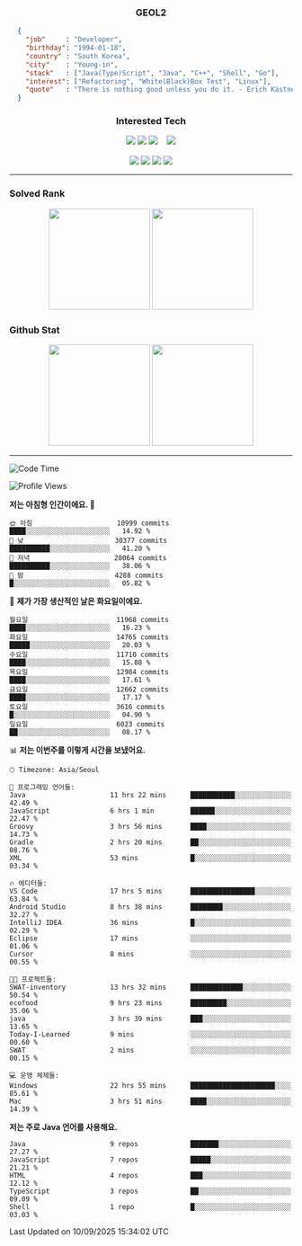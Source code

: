 <div align="center">

  ### GEOL2
</div>

```json
  {
    "job"     : "Developer",
    "birthday": "1994-01-18",
    "country" : "South Korea",
    "city"    : "Young-in",
    "stack"   : ["Java(Type)Script", "Java", "C++", "Shell", "Go"],
    "interest": ["Refactoring", "White(Black)Box Test", "Linux"], 
    "quote"   : "There is nothing good unless you do it. - Erich Kästner"
  }
  ```
  
<div align="center">
  
  ### Interested Tech
  
  <!-- <img src="https://img.shields.io/badge/Laravel-F05340?style=flat-square&logo=Laravel&logoColor=white"> -->
  <img src="https://img.shields.io/badge/SpringBoot-6DB33F?style=flat-square&logo=SpringBoot&logoColor=white">
  <!-- <img src="https://img.shields.io/badge/-NestJs-ea2845?style=flat-square&logo=nestjs&logoColor=white"> -->
  <!-- <img src="https://img.shields.io/badge/Express-000000?style=flat-square&logo=Express&logoColor=white"> -->
  <!-- <img src="https://img.shields.io/badge/Three.js-000000?style=flat-square&logo=Three.js&logoColor=white"> -->
  <img src="https://img.shields.io/badge/React-61DAFB?style=flat-square&logo=React&logoColor=black">
  <!-- <img src="https://img.shields.io/badge/next.js-000000?style=flat-square&logo=nextdotjs&logoColor=white"> -->
  <img src="https://img.shields.io/badge/OpenAI-%23412991?style=flat-square&logo=openai&logoColor=white">
  &nbsp;&nbsp;
  <!-- <br><br> -->
  
  <img src="https://img.shields.io/badge/junit-%23E33332?style=flat-square&logo=junit5&logoColor=white">
  <!-- <img src="https://img.shields.io/badge/Jest-323330?style=flat-square&logo=Jest&logoColor=white"> -->
  <br><br>
  
  <img src="https://img.shields.io/badge/Java-ED8B00?style=flat-square&logo=openjdk&logoColor=white">
  <img src="https://img.shields.io/badge/JavaScript-F7DF1E?style=flat-square&logo=JavaScript&logoColor=black">
  <img src="https://img.shields.io/badge/TypeScript-007acc?style=flat-square&logo=TypeScript&logoColor=black">
  <img src="https://img.shields.io/badge/Go-00ADD8?logo=Go&logoColor=white&style=flat-square">
  <!-- <img src="https://img.shields.io/badge/MySQL-4479A1?style=flat-square&logo=mysql&logoColor=white"><br> -->

</div>

------------

  ### Solved Rank
  
  <div align="center">
    <img height="180em" src="https://mazassumnida.wtf/api/v2/generate_badge?boj=geol2">
    <img height="180em" src="https://leetcard.jacoblin.cool/Geol2?theme=light&font=Gugi&border=0&radius=20">
  </div>
  
  ### Github Stat 
  <div align="center">
    <img height="180em" src="https://github-readme-stats-omega-five-90.vercel.app/api/?username=geol2&show_icons=true&theme=dark">
    <img height="180em" src="https://github-readme-stats-omega-five-90.vercel.app/api/top-langs/?username=geol2&show_icons=true&hide=cmake,EJS,css,scss,html,VUE&layout=compact&theme=dark&exclude_repo=raspi-web&count_private=true&langs_count=10">
  </div>
  
------------

  <!--START_SECTION:waka-->
![Code Time](http://img.shields.io/badge/Code%20Time-4%2C382%20hrs%2039%20mins-blue)

![Profile Views](http://img.shields.io/badge/Profile%20Views-1-blue)

**저는 아침형 인간이에요. 🐤** 

```text
🌞 아침                     10999 commits       ████░░░░░░░░░░░░░░░░░░░░░   14.92 % 
🌆 낮　                     30377 commits       ██████████░░░░░░░░░░░░░░░   41.20 % 
🌃 저녁                     28064 commits       ██████████░░░░░░░░░░░░░░░   38.06 % 
🌙 밤　                     4288 commits        █░░░░░░░░░░░░░░░░░░░░░░░░   05.82 % 
```
📅 **제가 가장 생산적인 날은 화요일이에요.** 

```text
월요일                      11968 commits       ████░░░░░░░░░░░░░░░░░░░░░   16.23 % 
화요일                      14765 commits       █████░░░░░░░░░░░░░░░░░░░░   20.03 % 
수요일                      11710 commits       ████░░░░░░░░░░░░░░░░░░░░░   15.88 % 
목요일                      12984 commits       ████░░░░░░░░░░░░░░░░░░░░░   17.61 % 
금요일                      12662 commits       ████░░░░░░░░░░░░░░░░░░░░░   17.17 % 
토요일                      3616 commits        █░░░░░░░░░░░░░░░░░░░░░░░░   04.90 % 
일요일                      6023 commits        ██░░░░░░░░░░░░░░░░░░░░░░░   08.17 % 
```


📊 **저는 이번주를 이렇게 시간을 보냈어요.** 

```text
🕑︎ Timezone: Asia/Seoul

💬 프로그래밍 언어들: 
Java                     11 hrs 22 mins      ███████████░░░░░░░░░░░░░░   42.49 % 
JavaScript               6 hrs 1 min         ██████░░░░░░░░░░░░░░░░░░░   22.47 % 
Groovy                   3 hrs 56 mins       ████░░░░░░░░░░░░░░░░░░░░░   14.73 % 
Gradle                   2 hrs 20 mins       ██░░░░░░░░░░░░░░░░░░░░░░░   08.76 % 
XML                      53 mins             █░░░░░░░░░░░░░░░░░░░░░░░░   03.34 % 

🔥 에디터들: 
VS Code                  17 hrs 5 mins       ████████████████░░░░░░░░░   63.84 % 
Android Studio           8 hrs 38 mins       ████████░░░░░░░░░░░░░░░░░   32.27 % 
IntelliJ IDEA            36 mins             █░░░░░░░░░░░░░░░░░░░░░░░░   02.29 % 
Eclipse                  17 mins             ░░░░░░░░░░░░░░░░░░░░░░░░░   01.06 % 
Cursor                   8 mins              ░░░░░░░░░░░░░░░░░░░░░░░░░   00.55 % 

🐱‍💻 프로젝트들: 
SWAT-inventory           13 hrs 32 mins      █████████████░░░░░░░░░░░░   50.54 % 
ecofood                  9 hrs 23 mins       █████████░░░░░░░░░░░░░░░░   35.06 % 
java                     3 hrs 39 mins       ███░░░░░░░░░░░░░░░░░░░░░░   13.65 % 
Today-I-Learned          9 mins              ░░░░░░░░░░░░░░░░░░░░░░░░░   00.60 % 
SWAT                     2 mins              ░░░░░░░░░░░░░░░░░░░░░░░░░   00.15 % 

💻 운영 체제들: 
Windows                  22 hrs 55 mins      █████████████████████░░░░   85.61 % 
Mac                      3 hrs 51 mins       ████░░░░░░░░░░░░░░░░░░░░░   14.39 % 
```

**저는 주로 Java 언어를 사용해요.** 

```text
Java                     9 repos             ███████░░░░░░░░░░░░░░░░░░   27.27 % 
JavaScript               7 repos             █████░░░░░░░░░░░░░░░░░░░░   21.21 % 
HTML                     4 repos             ███░░░░░░░░░░░░░░░░░░░░░░   12.12 % 
TypeScript               3 repos             ██░░░░░░░░░░░░░░░░░░░░░░░   09.09 % 
Shell                    1 repo              █░░░░░░░░░░░░░░░░░░░░░░░░   03.03 % 
```




 Last Updated on 10/09/2025 15:34:02 UTC
<!--END_SECTION:waka-->

<div align="center">
  
  <!-- [![Hits](https://hits.seeyoufarm.com/api/count/incr/badge.svg?url=https%3A%2F%2Fgithub.com%2Fgeol2&count_bg=%2379C83D&title_bg=%23555555&icon=myspace.svg&icon_color=%23E7E7E7&title=hits&edge_flat=false)](https://hits.seeyoufarm.com) -->
  
</div>

<!--
**Geol2/Geol2** is a ✨ _special_ ✨ repository because its `README.md` (this file) appears on your GitHub profile.

Here are some ideas to get you started:
- 🔭 I’m currently working on ...
- 🌱 I’m currently learning ...
- 👯 I’m looking to collaborate on ...
- 🤔 I’m looking for help with ...
- 💬 Ask me about ...
- 📫 How to reach me: ...
- 😄 Pronouns: ...
- ⚡ Fun fact: ...
-->
